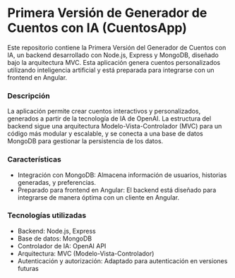 # Primera Versión de Generador de Cuentos con IA (CuentosApp)
Este repositorio contiene la Primera Versión del Generador de Cuentos con IA, un backend desarrollado con Node.js, Express y MongoDB, diseñado bajo la arquitectura MVC. Esta aplicación genera cuentos personalizados utilizando inteligencia artificial y está preparada para integrarse con un frontend en Angular.

### Descripción
La aplicación permite crear cuentos interactivos y personalizados, generados a partir de la tecnología de IA de OpenAI. La estructura del backend sigue una arquitectura Modelo-Vista-Controlador (MVC) para un código más modular y escalable, y se conecta a una base de datos MongoDB para gestionar la persistencia de los datos.

### Características
* Integración con MongoDB: Almacena información de usuarios, historias generadas, y preferencias.
* Preparado para frontend en Angular: El backend está diseñado para integrarse de manera óptima con un cliente en Angular.

### Tecnologías utilizadas
- Backend: Node.js, Express
- Base de datos: MongoDB
- Controlador de IA: OpenAI API
- Arquitectura: MVC (Modelo-Vista-Controlador)
- Autenticación y autorización: Adaptado para autenticación en versiones futuras
